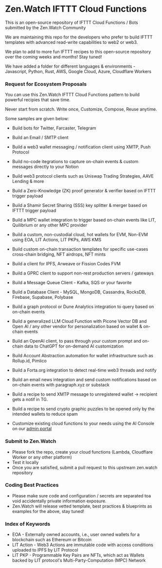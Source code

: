 # Zen.Watch IFTTT Cloud Functions
This is an open-source repository of IFTTT Cloud Functions / Bots submitted by the Zen.Watch Community

We are maintaining this repo for the developers who prefer to build IFTTT templates with advanced read-write capabilities to web2 or web3.

We plan to add to more fun IFTTT recipes to this open-source repository over the coming weeks and months! Stay tuned!

We have added a folder for different languages & environments - Javascript, Python, Rust, AWS, Google Cloud, Azure, Cloudflare Workers

### Request for Ecosystem Proposals
You can use this Zen.Watch IFTTT Cloud Functions pattern to build powerful recipies that save time. 

Never start from scratch. Write once, Customize, Compose, Reuse anytime.

Some samples are given below: 

- Build bots for Twitter, Farcaster, Telegram
- Build an Email / SMTP client 
- Build a web3 wallet messaging / notification client using XMTP, Push Protocol
- Build no-code itegrations to capture on-chain events & custom messages directly to your Notion
- Build web3 protocol clients such as Uniswap Trading Strategies, AAVE Lending & more
- Build a Zero-Knowledge (ZK) proof generator & verifier based on IFTTT trigger payload
- Build a Shamir Secret Sharing (SSS) key splitter & merger based on IFTTT trigger payload
- Build a MPC wallet integration to trigger based on-chain events like LIT, Quilibrium or any other MPC provider
- Build a custom, non-custodial cloud, hot wallets for EVM, Non-EVM using EOA, LIT Actions, LIT PKPs, AWS KMS
- Build custom on-chain transaction templates for specific use-cases cross-chain bridging, NFT airdrops, NFT mints
- Build a client for IPFS, Arweave or Fission Codes FVM
- Build a GPRC client to support non-rest production servers / gateways
- Build a Message Queue Client - Kafka, SQS or your favorite
- Build a Database Client - MySQL, MongoDB, Cassandra, RocksDB, Firebase, Supabase, Polybase 
- Build a graph protocol or Dune Analytics integration to query based on on-chain events
- Build a generalized LLM Cloud Function with Picone Vector DB and Open AI / any other vendor for personalization based on wallet & on-chain events
- Build an OpenAI client, to pass through your custom prompt and on-chain data to ChatGPT for on-demand AI customization
- Build Account Abstraction automation for wallet infrastructure such as Rollup.id, Pimlico
- Build a Forta.org integration to detect real-time web3 threads and notify 
- Build an email news integration and send custom notifications based on on-chain events with paragraph.xyz or substack
- Build a recipe to send XMTP message to unregistered wallet -> recipient gets a notif in TG. 
- Build a recipe to send crypto graphic puzzles to be opened only by the intended wallets to reduce spam

- Customize existing cloud functions to your needs using the AI Console on our [admin portal](https://admin.zen.watch)

### Submit to Zen.Watch
- Please fork the repo, create your cloud functions (Lambda, Cloudflare Worker or any other platform)
- Test it locally
- Once you are satisfied, submit a pull request to this upstream zen.watch repository

### Coding Best Practices
- Please make sure code and configuration / secrets are separated toa void accidentally private information exposure. 
- Zen.Watch will release vetted template, best practices & blueprints as examples for the above, stay tuned!

### Index of Keywords
- EOA - Externally owned accounts, i.e., user owned wallets for a blockchain such as Ethereum or Bitcoin
- LIT Action - Web3 Actions are immutable code with access conditions uploaded to IPFS by LIT Protocol
- LIT PKP - Programmable Key Pairs are NFTs, which act as Wallets backed by LIT protocol's Multi-Party-Computation (MPC) Network
